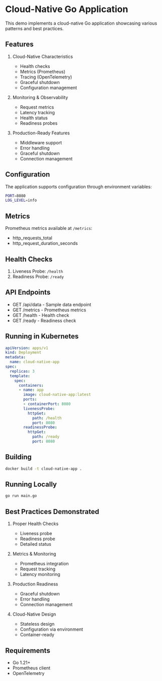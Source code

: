 # Cloud-Native Go Application

This demo implements a cloud-native Go application showcasing various patterns and best practices.

## Features

1. Cloud-Native Characteristics
   - Health checks
   - Metrics (Prometheus)
   - Tracing (OpenTelemetry)
   - Graceful shutdown
   - Configuration management

2. Monitoring & Observability
   - Request metrics
   - Latency tracking
   - Health status
   - Readiness probes

3. Production-Ready Features
   - Middleware support
   - Error handling
   - Graceful shutdown
   - Connection management

## Configuration

The application supports configuration through environment variables:

```bash
PORT=8080
LOG_LEVEL=info
```

## Metrics

Prometheus metrics available at `/metrics`:
- http_requests_total
- http_request_duration_seconds

## Health Checks

1. Liveness Probe: `/health`
2. Readiness Probe: `/ready`

## API Endpoints

- GET /api/data - Sample data endpoint
- GET /metrics - Prometheus metrics
- GET /health - Health check
- GET /ready - Readiness check

## Running in Kubernetes

```yaml
apiVersion: apps/v1
kind: Deployment
metadata:
  name: cloud-native-app
spec:
  replicas: 3
  template:
    spec:
      containers:
      - name: app
        image: cloud-native-app:latest
        ports:
        - containerPort: 8080
        livenessProbe:
          httpGet:
            path: /health
            port: 8080
        readinessProbe:
          httpGet:
            path: /ready
            port: 8080
```

## Building

```bash
docker build -t cloud-native-app .
```

## Running Locally

```bash
go run main.go
```

## Best Practices Demonstrated

1. Proper Health Checks
   - Liveness probe
   - Readiness probe
   - Detailed status

2. Metrics & Monitoring
   - Prometheus integration
   - Request tracking
   - Latency monitoring

3. Production Readiness
   - Graceful shutdown
   - Error handling
   - Connection management

4. Cloud-Native Design
   - Stateless design
   - Configuration via environment
   - Container-ready

## Requirements

- Go 1.21+
- Prometheus client
- OpenTelemetry
